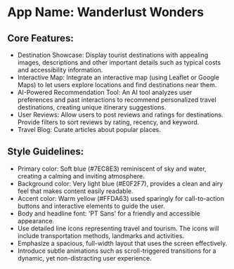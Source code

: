 # **App Name**: Wanderlust Wonders

## Core Features:

- Destination Showcase: Display tourist destinations with appealing images, descriptions and other important details such as typical costs and accessibility information.
- Interactive Map: Integrate an interactive map (using Leaflet or Google Maps) to let users explore locations and find destinations near them.
- AI-Powered Recommendation Tool: An AI tool analyzes user preferences and past interactions to recommend personalized travel destinations, creating unique itinerary suggestions.
- User Reviews: Allow users to post reviews and ratings for destinations. Provide filters to sort reviews by rating, recency, and keyword.
- Travel Blog: Curate articles about popular places.

## Style Guidelines:

- Primary color: Soft blue (#7EC8E3) reminiscent of sky and water, creating a calming and inviting atmosphere.
- Background color: Very light blue (#E0F2F7), provides a clean and airy feel that makes content easily readable.
- Accent color: Warm yellow (#FFDA63) used sparingly for call-to-action buttons and interactive elements to guide the user.
- Body and headline font: 'PT Sans' for a friendly and accessible appearance.
- Use detailed line icons representing travel and tourism. The icons will include transportation methods, landmarks and activities.
- Emphasize a spacious, full-width layout that uses the screen effectively.
- Introduce subtle animations such as scroll-triggered transitions for a dynamic, yet non-distracting user experience.